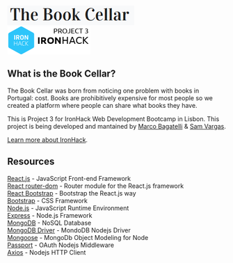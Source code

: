 <p>
  <a href="https://book-cellar.herokuapp.com/">
	  <img src="https://raw.githubusercontent.com/mbagatelli/project-books/master/starter-code/readme-logo.png" alt="The Book Cellar"><br />
    <img src="https://raw.githubusercontent.com/mbagatelli/project-books/master/starter-code/readme-project3.png" alt="IronHack Project 3: By Marco Bagatelli & Sam Vargas">
  </a>
</p>

## What is the Book Cellar?

The Book Cellar was born from noticing one problem with books in Portugal: cost. Books are prohibitively expensive for most people so we created a platform where people can share what books they have.

This is Project 3 for IronHack Web Development Bootcamp in Lisbon. This project is being developed and mantained by [Marco Bagatelli](https://github.com/mbagatelli) & [Sam Vargas](https://github.com/svargas-dev).

[Learn more about IronHack](https://www.ironhack.com/).


## Resources
[React.js](https://reactjs.org/) - JavaScript Front-end Framework<br />
[React router-dom](https://www.npmjs.com/package/react-router-dom) - Router module for the React.js framework<br />
[React Bootstrap](https://www.npmjs.com/package/react-bootstrap) - Bootstrap the React.js way<br />
[Bootstrap](https://getbootstrap.com/) - CSS Framework<br />
[Node.js](https://nodejs.org/) - JavaScript Runtime Environment<br />
[Express](https://expressjs.com/) - Node.js Framework<br />
[MongoDB](https://docs.mongodb.com/) - NoSQL Database<br />
[MongoDB Driver](https://mongodb.github.io/node-mongodb-native/) - MondoDB Nodejs Driver<br />
[Mongoose](https://mongoosejs.com/) - MongoDb Object Modeling for Node<br />
[Passport](https://date-fns.org/) - OAuth Nodejs Middleware<br />
[Axios](https://github.com/axios/axios) - Nodejs HTTP Client
